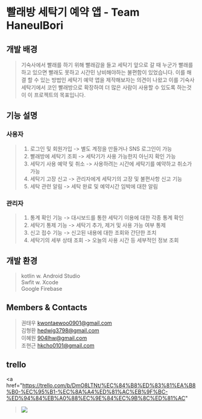 # 빨래방 세탁기 예약 앱 - Team HaneulBori

## 개발 배경
 > 기숙사에서 빨래를 하기 위해 빨래감을 들고 세탁기 앞으로 갈 때 누군가 빨래를 하고 있으면 빨래도 못하고 시간민 낭비해야하는 불편함이 있었습니다. 이를 해결 할 수 있는 방법인 세탁기 예약 앱을 제작해보자는 의견이 나왔고 이를 기숙사 세탁기에서 코인 빨래방으로 확장하여 더 많은 사람이 사용할 수 있도록 하는것이 이 프로젝트의 목표입니다.
 
## 기능 설명
  ### 사용자
   > 1. 로그인 및 회원가입 -> 별도 계정을 만들거나 SNS 로그인이 가능
   > 2. 빨래방에 세탁기 조회 -> 세탁기가 사용 가능한지 아닌지 확인 가능
   > 3. 세탁기 사용 예약 및 취소 -> 사용하려는 시간에 세탁기를 예약하고 취소가 가능
   > 4. 세탁기 고장 신고 -> 관리자에게 세탁기의 고장 및 불편사항 신고 기능
   > 5. 세탁 관련 알림 -> 세탁 완료 및 예약시간 임박에 대한 알림
  ### 관리자
   > 1. 통계 확인 기능 -> 대시보드를 통한 세탁기 이용에 대한 각종 통계 확인
   > 2. 세탁기 통제 기능 -> 세탁기 추가, 제거 및 사용 가능 여부 통제
   > 3. 신고 접수 기능 -> 신고된 내용에 대한 조회와 간단한 조치
   > 4. 세탁기의 세부 상태 조회 -> 오늘의 사용 시간 등 세부적인 정보 조회
 ## 개발 환경
  > kotlin w. Android Studio <br>
  > Swfit w. Xcode <br>
  > Google Firebase <br>
## Members & Contacts
> 권태우 kwontaewoo0901@gmail.com  
> 김형환 hedwig3798@gmail.com  
> 이혜원 904lhw@gmail.com  
> 조현근 hkcho0101@gmail.com  
## trello
<a href="https://trello.com/b/DmO8LTNt/%EC%84%B8%ED%83%81%EA%B8%B0-%EC%95%B1-%EC%8A%A4%ED%81%AC%EB%9F%BC-%ED%94%84%EB%A0%88%EC%9E%84%EC%9B%8C%ED%81%AC"
><img src="https://img.shields.io/badge/Trello-blue?style=flat-square&logo=Trello&logoColor=white&link=https://trello.com/b/DmO8LTNt/%EC%84%B8%ED%83%81%EA%B8%B0-%EC%95%B1-%EC%8A%A4%ED%81%AC%EB%9F%BC-%ED%94%84%EB%A0%88%EC%9E%84%EC%9B%8C%ED%81%AC"/></a>
